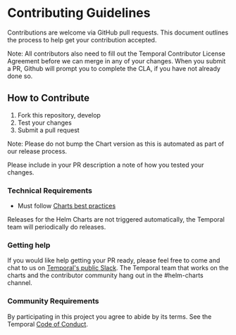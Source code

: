 # Contributing Guidelines

Contributions are welcome via GitHub pull requests. This document outlines the process to help get your contribution accepted.

Note: All contributors also need to fill out the Temporal Contributor License Agreement before we can merge in any of your changes. When you submit a PR, Github will prompt you to complete the CLA, if you have not already done so.

## How to Contribute

1. Fork this repository, develop
1. Test your changes
1. Submit a pull request

Note: Please do not bump the Chart version as this is automated as part of our release process.

Please include in your PR description a note of how you tested your changes.

### Technical Requirements

* Must follow [Charts best practices](https://helm.sh/docs/topics/chart_best_practices/)

Releases for the Helm Charts are not triggered automatically, the Temporal team will periodically do releases.

### Getting help

If you would like help getting your PR ready, please feel free to come and chat to us on [Temporal's public Slack](https://t.mp/slack). The Temporal team that works on the charts and the contributor community hang out in the #helm-charts channel.

### Community Requirements

By participating in this project you agree to abide by its terms.
See the Temporal [Code of Conduct](https://temporal.io/code-of-conduct).
